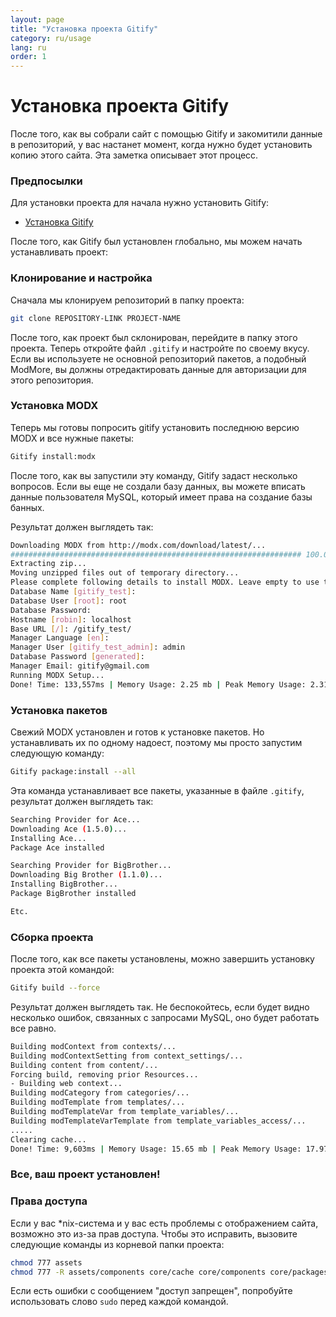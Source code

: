 ```yaml
---
layout: page
title: "Установка проекта Gitify"
category: ru/usage
lang: ru
order: 1
---
```


# Установка проекта Gitify

После того, как вы собрали сайт с помощью Gitify и закомитили данные в репозиторий, у вас настанет момент, когда нужно будет установить копию этого сайта. Эта заметка описывает этот процесс.

### Предпосылки

Для установки проекта для начала нужно установить Gitify:

* [Установка Gitify](/ru/installation/installation.html)

После того, как Gitify был установлен глобально, мы можем начать устанавливать проект:

### Клонирование и настройка

Сначала мы клонируем репозиторий в папку проекта:

```bash
git clone REPOSITORY-LINK PROJECT-NAME
```

После того, как проект был склонирован, перейдите в папку этого проекта. Теперь откройте файл `.gitify` и настройте по своему вкусу. Если вы используете не основной репозиторий пакетов, а подобный ModMore, вы должны отредактировать данные для авторизации для этого репозитория.

### Установка MODX

Теперь мы готовы попросить gitify установить последнюю версию MODX и все нужные пакеты:

```bash
Gitify install:modx
```

После того, как вы запустили эту команду, Gitify задаст несколько вопросов. Если вы еще не создали базу данных, вы можете вписать данные пользователя MySQL, который имеет права на создание базы банных.

Результат должен выглядеть так:

```bash
Downloading MODX from http://modx.com/download/latest/...
################################################################# 100.0%
Extracting zip...
Moving unzipped files out of temporary directory...
Please complete following details to install MODX. Leave empty to use the [default].
Database Name [gitify_test]: 
Database User [root]: root
Database Password: 
Hostname [robin]: localhost
Base URL [/]: /gitify_test/
Manager Language [en]: 
Manager User [gitify_test_admin]: admin
Database Password [generated]: 
Manager Email: gitify@gmail.com
Running MODX Setup...
Done! Time: 133,557ms | Memory Usage: 2.25 mb | Peak Memory Usage: 2.31 mb
```

### Установка пакетов

Свежий MODX установлен и готов к установке пакетов. Но устанавливать их по одному надоест, поэтому мы просто запустим следующую команду:

```bash
Gitify package:install --all
```

Эта команда устанавливает все пакеты, указанные в файле `.gitify`, результат должен выглядеть так:

```bash
Searching Provider for Ace...
Downloading Ace (1.5.0)...
Installing Ace...
Package Ace installed

Searching Provider for BigBrother...
Downloading Big Brother (1.1.0)...
Installing BigBrother...
Package BigBrother installed

Etc.    
```

### Сборка проекта

После того, как все пакеты установлены, можно завершить установку проекта этой командой:

```bash
Gitify build --force
```

Результат должен выглядеть так. Не беспокойтесь, если будет видно несколько ошибок, связанных с запросами MySQL, оно будет работать все равно.

```bash
Building modContext from contexts/...
Building modContextSetting from context_settings/...
Building content from content/...
Forcing build, removing prior Resources...
- Building web context...
Building modCategory from categories/...
Building modTemplate from templates/...
Building modTemplateVar from template_variables/...
Building modTemplateVarTemplate from template_variables_access/...
.....
Clearing cache...
Done! Time: 9,603ms | Memory Usage: 15.65 mb | Peak Memory Usage: 17.97 mb
```

### Все, ваш проект установлен!

### Права доступа

Если у вас *nix-система и у вас есть проблемы с отображением сайта, возможно это из-за прав доступа. Чтобы это исправить, вызовите следующие команды из корневой папки проекта:

```bash
chmod 777 assets
chmod 777 -R assets/components core/cache core/components core/packages
```

Если есть ошибки с сообщением "доступ запрещен", попробуйте использовать слово `sudo` перед каждой командой.
